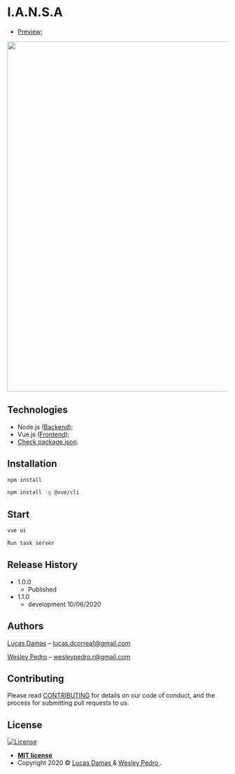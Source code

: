 # I.A.N.S.A
  - [Preview](https://iansa-web.firebaseapp.com/);
<p align="center">
  <img src="./public/img/brand/iansa.gif" width="800px"/>
</p>

## Technologies

  - Node.js ([Backend](https://github.com/lucasdcorrea1/Iansa-backend));
  - Vue.js ([Frontend](https://github.com/lucasdcorrea1/iansa-web));
  - [Check package.json](/src/package.json).

## Installation

```sh
npm install

npm install -g @vue/cli
```

## Start

```sh
vue ui

Run task server
```

## Release History

* 1.0.0
    * Published
* 1.1.0
    * development 10/06/2020

## Authors

[Lucas Damas](https://github.com/lucasdcorrea1) – lucas.dcorrea1@gmail.com

[Wesley Pedro](https://github.com/wesley-rocha) – wesleypedro.r@gmail.com


## Contributing

Please read [CONTRIBUTING](https://github.com/lucasdcorrea1/iansa-web) for details on our code of conduct, and the process for submitting pull requests to us.

## License

[![License](http://img.shields.io/:license-mit-blue.svg?style=flat-square)](http://badges.mit-license.org)
- **[MIT license](https://github.com/Data-Tongji/datatongji-backend/blob/master/LICENCE)**
- Copyright 2020 © <a href="https://www.gitshowcase.com/lucasdcorrea1" target="_blank">Lucas Damas </a> & <a href="https://dribbble.com/wesley-rocha" target="_blank">
 Wesley Pedro 
</a>.
